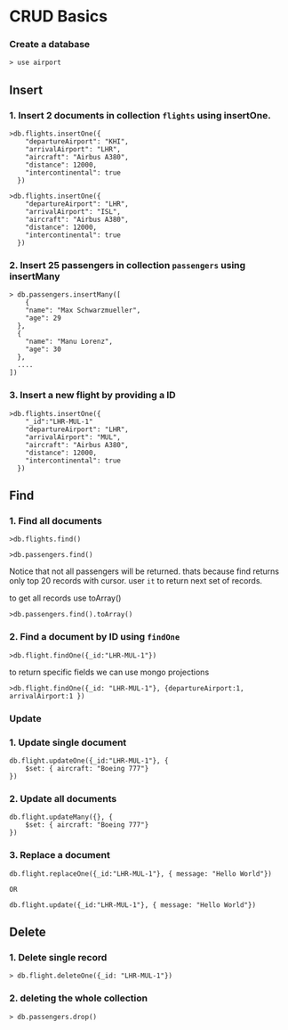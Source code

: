 # CRUD Basics

### Create a database
```
> use airport
```


## Insert

### 1. Insert 2 documents in  collection `flights` using insertOne.
```
>db.flights.insertOne({
    "departureAirport": "KHI",
    "arrivalAirport": "LHR",
    "aircraft": "Airbus A380",
    "distance": 12000,
    "intercontinental": true
  })

>db.flights.insertOne({
    "departureAirport": "LHR",
    "arrivalAirport": "ISL",
    "aircraft": "Airbus A380",
    "distance": 12000,
    "intercontinental": true
  })
```

### 2. Insert 25 passengers in collection `passengers` using insertMany

```
> db.passengers.insertMany([
    {
    "name": "Max Schwarzmueller",
    "age": 29
  },
  {
    "name": "Manu Lorenz",
    "age": 30
  },
  ....
])
```

### 3. Insert a new flight by providing a ID

```
>db.flights.insertOne({
    "_id":"LHR-MUL-1"
    "departureAirport": "LHR",
    "arrivalAirport": "MUL",
    "aircraft": "Airbus A380",
    "distance": 12000,
    "intercontinental": true
  })
```

## Find


### 1. Find all documents

```
>db.flights.find()

>db.passengers.find()
```

Notice that not all passengers will be returned. thats because find returns only top 20 records with cursor. user `it` to return next set of records.

to get all records use toArray()

```
>db.passengers.find().toArray()
```

### 2. Find a document by ID using `findOne`

```
>db.flight.findOne({_id:"LHR-MUL-1"})

```

to return specific fields we can use mongo projections

```
>db.flight.findOne({_id: "LHR-MUL-1"}, {departureAirport:1, arrivalAirport:1 })

```

### Update 

### 1. Update single document  

```
db.flight.updateOne({_id:"LHR-MUL-1"}, {
    $set: { aircraft: "Boeing 777"}
})
```

### 2. Update all documents

```
db.flight.updateMany({}, {
    $set: { aircraft: "Boeing 777"}
})

```

### 3. Replace a document

```
db.flight.replaceOne({_id:"LHR-MUL-1"}, { message: "Hello World"})

OR

db.flight.update({_id:"LHR-MUL-1"}, { message: "Hello World"})
```


## Delete

### 1. Delete single record

```
> db.flight.deleteOne({_id: "LHR-MUL-1"})
```


### 2. deleting the whole collection
```
> db.passengers.drop()
```